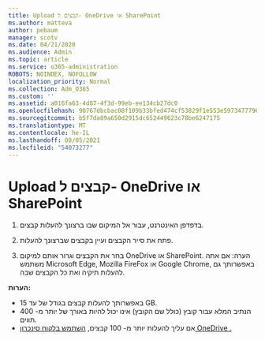 ```yaml
---
title: Upload קבצים ל- OneDrive או SharePoint
ms.author: matteva
author: pebaum
manager: scotv
ms.date: 04/21/2020
ms.audience: Admin
ms.topic: article
ms.service: o365-administration
ROBOTS: NOINDEX, NOFOLLOW
localization_priority: Normal
ms.collection: Adm_O365
ms.custom: ''
ms.assetid: a016fa63-4d87-4f3d-99eb-ee134cb27dc0
ms.openlocfilehash: 90767dbcbac08f109b33bfed474cf53829f1e553e5973477796b951acf5c8d28
ms.sourcegitcommit: b5f7da89a650d2915dc652449623c78be6247175
ms.translationtype: MT
ms.contentlocale: he-IL
ms.lasthandoff: 08/05/2021
ms.locfileid: "54073277"
---
```

# <a name="upload-files-to-onedrive-or-sharepoint"></a>Upload קבצים ל- OneDrive או SharePoint

1. בדפדפן האינטרנט, עבור אל המיקום שבו ברצונך להעלות קבצים.
    
2. פתח את סייר הקבצים ועיין בקבצים שברצונך להעלות.
    
3. בחר את הקבצים וגרור אותם למיקום OneDrive או SharePoint. הערה: אם אתה משתמש Microsoft Edge, Mozilla FireFox או Google Chrome, באפשרותך גם להעלות תיקיה ואת כל הקבצים שבה.
    
**הערות:**
- באפשרותך להעלות קבצים בגודל של עד 15 GB. 
- הנתיב המלא עבור קובץ (כולל שם הקובץ) אינו יכול להיות באורך של יותר מ- 400 תווים. 
- אם עליך להעלות יותר מ- 100 קבצים, [השתמש בלקוח סינכרון OneDrive .](https://go.microsoft.com/fwlink/?linkid=866427) 
  

